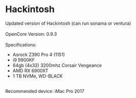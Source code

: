 # Hackintosh
Updated version of Hackintosh (can run sonama or ventura)\
\
OpenCore Version: 0.9.3 \
\
Specifications: 
- Asrock Z390 Pro 4 (1151)
- i9 9900KF
- 64gb (4x32) 3200mhz Corsair Vengeance
- AMD RX 6900XT
- 1 TB NVMe, WD-BLACK
<br />
Recommended device: iMac Pro 2017
